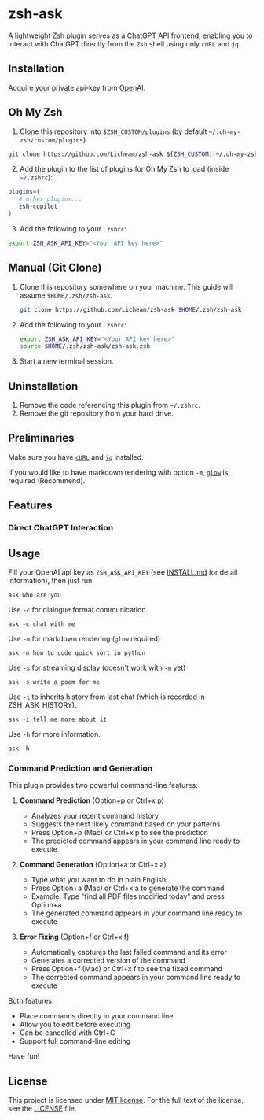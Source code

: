 # zsh-ask

A lightweight Zsh plugin serves as a ChatGPT API frontend, enabling you to interact with ChatGPT directly from the `Zsh` shell using only `cURL` and `jq`.

## Installation

Acquire your private api-key from [OpenAI](https://platform.openai.com/account/api-keys).

## Oh My Zsh

1. Clone this repository into `$ZSH_CUSTOM/plugins` (by default `~/.oh-my-zsh/custom/plugins`)

```sh
git clone https://github.com/Licheam/zsh-ask ${ZSH_CUSTOM:-~/.oh-my-zsh/custom}/plugins/zsh-ask
```

2. Add the plugin to the list of plugins for Oh My Zsh to load (inside `~/.zshrc`):

```sh
plugins=(
   # other plugins...
   zsh-copilot
)
```

3. Add the following to your `.zshrc`:
```sh
export ZSH_ASK_API_KEY="<Your API key here>"
```

## Manual (Git Clone)

1. Clone this repository somewhere on your machine. This guide will assume `$HOME/.zsh/zsh-ask`.
   ```sh
   git clone https://github.com/Licheam/zsh-ask $HOME/.zsh/zsh-ask
   ```
2. Add the following to your `.zshrc`:
   ```sh
   export ZSH_ASK_API_KEY="<Your API key here>"
   source $HOME/.zsh/zsh-ask/zsh-ask.zsh
   ```
3. Start a new terminal session.

## Uninstallation

1. Remove the code referencing this plugin from `~/.zshrc`.
2. Remove the git repository from your hard drive.


## Preliminaries

Make sure you have [`cURL`](https://curl.se/) and [`jq`](https://stedolan.github.io/jq/) installed.

If you would like to have markdown rendering with option `-m`, [`glow`](https://github.com/charmbracelet/glow) is required (Recommend).

## Features

### Direct ChatGPT Interaction

## Usage

Fill your OpenAI api key as `ZSH_ASK_API_KEY` (see [INSTALL.md](INSTALL.md) for detail information), then just run

```
ask who are you
```

Use `-c` for dialogue format communication.

```
ask -c chat with me
```

Use `-m` for markdown rendering (`glow` required)

```
ask -m how to code quick sort in python
```

Use `-s` for streaming display (doesn't work with `-m` yet)

```
ask -s write a poem for me
```

Use `-i` to inherits history from last chat (which is recorded in ZSH_ASK_HISTORY).

```
ask -i tell me more about it
```

Use `-h` for more information.

```
ask -h
```

### Command Prediction and Generation
This plugin provides two powerful command-line features:

1. **Command Prediction** (Option+p or Ctrl+x p)
   - Analyzes your recent command history
   - Suggests the next likely command based on your patterns
   - Press Option+p (Mac) or Ctrl+x p to see the prediction
   - The predicted command appears in your command line ready to execute

2. **Command Generation** (Option+a or Ctrl+x a)
   - Type what you want to do in plain English
   - Press Option+a (Mac) or Ctrl+x a to generate the command
   - Example: Type "find all PDF files modified today" and press Option+a
   - The generated command appears in your command line ready to execute

3. **Error Fixing** (Option+f or Ctrl+x f)
   - Automatically captures the last failed command and its error
   - Generates a corrected version of the command
   - Press Option+f (Mac) or Ctrl+x f to see the fixed command
   - The corrected command appears in your command line ready to execute

Both features:
- Place commands directly in your command line
- Allow you to edit before executing
- Can be cancelled with Ctrl+C
- Support full command-line editing

Have fun!

## License

This project is licensed under [MIT license](http://opensource.org/licenses/MIT). For the full text of the license, see the [LICENSE](LICENSE) file.